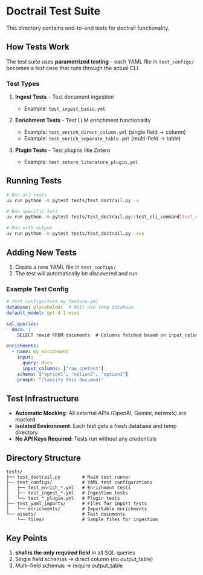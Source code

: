 # Doctrail Test Suite

This directory contains end-to-end tests for doctrail functionality.

## How Tests Work

The test suite uses **parametrized testing** - each YAML file in `test_configs/` becomes a test case that runs through the actual CLI.

### Test Types

1. **Ingest Tests** - Test document ingestion
   - Example: `test_ingest_basic.yml`

2. **Enrichment Tests** - Test LLM enrichment functionality
   - Example: `test_enrich_direct_column.yml` (single field → column)
   - Example: `test_enrich_separate_table.yml` (multi-field → table)

3. **Plugin Tests** - Test plugins like Zotero
   - Example: `test_zotero_literature_plugin.yml`

## Running Tests

```bash
# Run all tests
uv run python -m pytest tests/test_doctrail.py -v

# Run specific test
uv run python -m pytest tests/test_doctrail.py::test_cli_command[test_enrich_direct_column] -v

# Run with output
uv run python -m pytest tests/test_doctrail.py -xvs
```

## Adding New Tests

1. Create a new YAML file in `test_configs/`
2. The test will automatically be discovered and run

### Example Test Config

```yaml
# test_configs/test_my_feature.yml
database: placeholder  # Will use temp database
default_model: gpt-4.1-mini

sql_queries:
  docs: |
    SELECT rowid FROM documents  # Columns fetched based on input_columns!

enrichments:
  - name: my_enrichment
    input:
      query: docs
      input_columns: ["raw_content"]
    schema: ["option1", "option2", "option3"]
    prompt: "Classify this document"
```

## Test Infrastructure

- **Automatic Mocking**: All external APIs (OpenAI, Gemini, network) are mocked
- **Isolated Environment**: Each test gets a fresh database and temp directory
- **No API Keys Required**: Tests run without any credentials

## Directory Structure

```
tests/
├── test_doctrail.py        # Main test runner
├── test_configs/           # YAML test configurations
│   ├── test_enrich_*.yml   # Enrichment tests
│   ├── test_ingest_*.yml   # Ingestion tests
│   └── test_*_plugin.yml   # Plugin tests
├── test_yaml_imports/      # Files for import tests
│   └── enrichments/        # Importable enrichments
└── assets/                 # Test documents
    └── files/              # Sample files for ingestion
```

## Key Points

1. **sha1 is the only required field** in all SQL queries
2. Single field schemas → direct column (no output_table)
3. Multi-field schemas → require output_table
